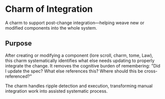# Charm of Integration

A charm to support post-change integration—helping weave new or modified components into the whole system.

## Purpose

After creating or modifying a component (lore scroll, charm, tome, Law), this charm systematically identifies what else needs updating to properly integrate the change. It removes the cognitive burden of remembering: "Did I update the spec? What else references this? Where should this be cross-referenced?"

The charm handles ripple detection and execution, transforming manual integration work into assisted systematic process.

